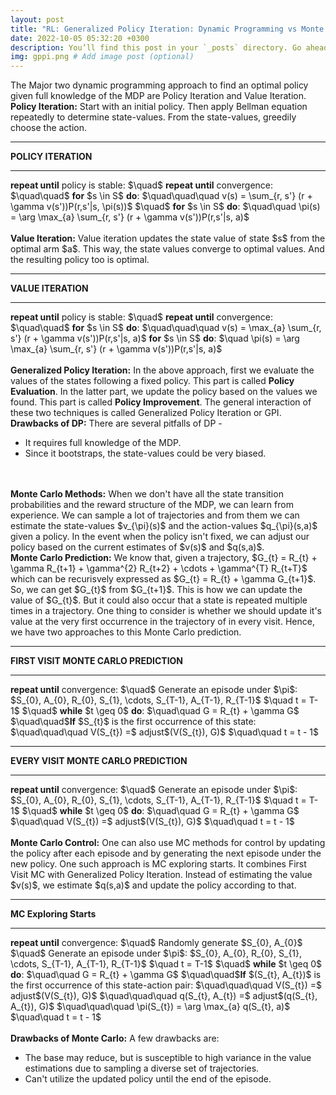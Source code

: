 ```yaml
---
layout: post
title: "RL: Generalized Policy Iteration: Dynamic Programming vs Monte Carlo"
date: 2022-10-05 05:32:20 +0300
description: You’ll find this post in your `_posts` directory. Go ahead and edit it and re-build the site to see your changes. # Add post description (optional)
img: gppi.png # Add image post (optional)
---
```


The Major two dynamic programming approach to find an optimal policy given full knowledge of the MDP are Policy Iteration and Value Iteration. 
<br>
<strong>Policy Iteration:</strong> Start with an initial policy. Then apply Bellman equation repeatedly to determine state-values. From the state-values, greedily choose the action.
<hr>
<strong> POLICY ITERATION </strong>
<hr>
<strong>repeat until</strong> policy is stable:      
$\quad$ <strong>repeat until</strong> convergence:     
$\quad\quad$ <strong>for</strong> $s \in S$ <strong>do</strong>:      
$\quad\quad\quad v(s) = \sum_{r, s'} (r + \gamma v(s'))P(r,s'|s, \pi(s))$      
$\quad$ <strong>for</strong> $s \in S$ <strong>do</strong>:      
$\quad\quad \pi(s) = \arg \max_{a} \sum_{r, s'} (r + \gamma v(s'))P(r,s'|s, a)$
<br>
<br>
<strong>Value Iteration:</strong> Value iteration updates the state value of state $s$ from the optimal arm $a$. This way, the state values converge to optimal values. And the resulting policy too is optimal.
<hr>
<strong> VALUE ITERATION </strong>
<hr>
<strong>repeat until</strong> policy is stable:      
$\quad$ <strong>repeat until</strong> convergence:     
$\quad\quad$ <strong>for</strong> $s \in S$ <strong>do</strong>:      
$\quad\quad\quad v(s) = \max_{a} \sum_{r, s'} (r + \gamma v(s'))P(r,s'|s, a)$      
<strong>for</strong> $s \in S$ <strong>do</strong>:      
$\quad \pi(s) = \arg \max_{a} \sum_{r, s'} (r + \gamma v(s'))P(r,s'|s, a)$
<br>
<br>
<strong>Generalized Policy Iteration:</strong> In the above approach, first we evaluate the values of the states following a fixed policy. This part is called <strong>Policy Evaluation</strong>. In the latter part, we update the policy based on the values we found. This part is called <strong>Policy Improvement</strong>. The general interaction of these two techniques is called Generalized Policy Iteration or GPI.     
<br>
<strong>Drawbacks of DP:</strong> There are several pitfalls of DP - 
<ul>
  <li> It requires full knowledge of the MDP.</li>
  <li> Since it bootstraps, the state-values could be very biased.</li>
  </ul>
 <br>
 <br>
<strong>Monte Carlo Methods:</strong> When we don't have all the state transition probabilities and the reward structure of the MDP, we can learn from experience. We can sample a lot of trajectories and from them we can estimate the state-values $v_{\pi}(s)$ and the action-values $q_{\pi}(s,a)$ given a policy. In the event when the policy isn't fixed, we can adjust our policy based on the current estimates of $v(s)$ and $q(s,a)$.     
<br>
<strong>Monte Carlo Prediction:</strong> We know that, given a trajectory, $G_{t} = R_{t} + \gamma R_{t+1} + \gamma^{2} R_{t+2} + \cdots + \gamma^{T} R_{t+T}$ which can be recurisvely expressed as $G_{t} = R_{t} + \gamma G_{t+1}$. So, we can get $G_{t}$ from $G_{t+1}$. This is how we can update the value of $G_{t}$. But it could also occur that a state is repeated multiple times in a trajectory. One thing to consider is whether we should update it's value at the very first occurrence in the trajectory of in every visit. Hence, we have two approaches to this Monte Carlo prediction.
<br>
<hr>
<strong> FIRST VISIT MONTE CARLO PREDICTION </strong>
<hr>
<strong>repeat until</strong> convergence:      
$\quad$ Generate an episode under $\pi$: $S_{0}, A_{0}, R_{0}, S_{1}, \cdots, S_{T-1}, A_{T-1}, R_{T-1}$        
$\quad t = T-1$        
$\quad$ <strong>while</strong> $t \geq 0$ <strong>do</strong>:      
$\quad\quad G = R_{t} + \gamma G$     
$\quad\quad$<strong>If</strong> $S_{t}$ is the first occurrence of this state:     
$\quad\quad\quad V(S_{t}) =$ adjust$(V(S_{t}), G)$     
$\quad\quad t = t - 1$     
<br>
<hr>
<strong> EVERY VISIT MONTE CARLO PREDICTION </strong>
<hr>
<strong>repeat until</strong> convergence:      
$\quad$ Generate an episode under $\pi$: $S_{0}, A_{0}, R_{0}, S_{1}, \cdots, S_{T-1}, A_{T-1}, R_{T-1}$        
$\quad t = T-1$        
$\quad$ <strong>while</strong> $t \geq 0$ <strong>do</strong>:      
$\quad\quad G = R_{t} + \gamma G$         
$\quad\quad V(S_{t}) =$ adjust$(V(S_{t}), G)$     
$\quad\quad t = t - 1$     
<br>
<br>
<strong>Monte Carlo Control:</strong> One can also use MC methods for control by updating the policy after each episode and by generating the next episode under the new policy. One such approach is MC exploring starts. It combines First Visit MC with Generalized Policy Iteration. Instead of estimating the value $v(s)$, we estimate $q(s,a)$ and update the policy according to that.      
<hr>
<strong> MC Exploring Starts </strong>
<hr>
<strong>repeat until</strong> convergence:      
$\quad$ Randomly generate $S_{0}, A_{0}$        
$\quad$ Generate an episode under $\pi$: $S_{0}, A_{0}, R_{0}, S_{1}, \cdots, S_{T-1}, A_{T-1}, R_{T-1}$        
$\quad t = T-1$        
$\quad$ <strong>while</strong> $t \geq 0$ <strong>do</strong>:      
$\quad\quad G = R_{t} + \gamma G$     
$\quad\quad$<strong>If</strong> $(S_{t}, A_{t})$ is the first occurrence of this state-action pair:        
$\quad\quad\quad V(S_{t}) =$ adjust$(V(S_{t}), G)$       
$\quad\quad\quad q(S_{t}, A_{t}) =$ adjust$(q(S_{t}, A_{t}), G)$     
$\quad\quad\quad \pi(S_{t}) = \arg \max_{a} q(S_{t}, a)$        
$\quad\quad t = t - 1$         
<br>
<br>
  <strong>Drawbacks of Monte Carlo:</strong> A few drawbacks are:
  <ul>
    <li> The base may reduce, but is susceptible to high variance in the value estimations due to sampling a diverse set of trajectories. </li>
    <li> Can't utilize the updated policy until the end of the episode. </li>
  </ul>
  

